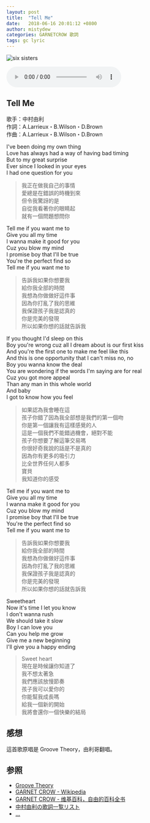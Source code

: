 ```yaml
---
layout: post
title:  "Tell Me"
date:   2018-06-16 20:01:12 +0800
author: mistydew
categories: GARNETCROW 歌詞
tags: gc lyric
---
```

![six sisters](https://raw.githubusercontent.com/mistydew/gc/master/images/GIZA%20studio%20R%26B%20Respect%20Vol.1%20-%20six%20sisters%20selection.jpg)

<audio controls>
  <source src="https://raw.githubusercontent.com/mistydew/gc2/master/Tell%20Me.mp3" type="audio/mpeg">
您的浏览器不支持 audio 元素。
</audio>

## Tell Me

歌手：中村由利<br>
作詞：A.Larrieux・B.Wilson・D.Brown<br>
作曲：A.Larrieux・B.Wilson・D.Brown

I've been doing my own thing<br>
Love has always had a way of having bad timing<br>
But to my great surprise<br>
Ever since I looked in your eyes<br>
I had one question for you

> 我正在做我自己的事情<br>
> 愛總是在錯誤的時機到來<br>
> 但令我驚訝的是<br>
> 自從我看著你的眼睛起<br>
> 就有一個問題想問你

Tell me if you want me to<br>
Give you all my time<br>
I wanna make it good for you<br>
Cuz you blow my mind<br>
I promise boy that I'll be true<br>
You're the perfect find so<br>
Tell me if you want me to

> 告訴我如果你想要我<br>
> 給你我全部的時間<br>
> 我想為你做做好這件事<br>
> 因為你打亂了我的思維<br>
> 我保證孩子我是認真的<br>
> 你是完美的發現<br>
> 所以如果你想的話就告訴我

If you thought I'd sleep on this<br>
Boy you're wrong cuz all I dream about is our first kiss<br>
And you're the first one to make me feel like this<br>
And this is one opportunity that I can't miss no, no<br>
Boy you wanna know the deal<br>
You are wondering if the words I'm saying are for real<br>
Cuz you got more appeal<br>
Than any man in this whole world<br>
And baby<br>
I got to know how you feel

> 如果認為我會睡在這<br>
> 孩子你錯了因為我全部想是我們的第一個吻<br>
> 你是第一個讓我有這樣感覺的人<br>
> 這是一個我們不能錯過機會，絕對不能<br>
> 孩子你想要了解這筆交易嗎<br>
> 你很好奇我說的話是不是真的<br>
> 因為你有更多的吸引力<br>
> 比全世界任何人都多<br>
> 寶貝<br>
> 我知道你的感受

Tell me if you want me to<br>
Give you all my time<br>
I wanna make it good for you<br>
Cuz you blow my mind<br>
I promise boy that I'll be true<br>
You're the perfect find so<br>
Tell me if you want me to

> 告訴我如果你想要我<br>
> 給你我全部的時間<br>
> 我想為你做做好這件事<br>
> 因為你打亂了我的思維<br>
> 我保證孩子我是認真的<br>
> 你是完美的發現<br>
> 所以如果你想的話就告訴我

Sweetheart<br>
Now it's time I let you know<br>
I don't wanna rush<br>
We should take it slow<br>
Boy I can love you<br>
Can you help me grow<br>
Give me a new beginning<br>
I'll give you a happy ending

> Sweet heart<br>
> 現在是時候讓你知道了<br>
> 我不想太著急<br>
> 我們應該放慢節奏<br>
> 孩子我可以愛你的<br>
> 你能幫我成長嗎<br>
> 給我一個新的開始<br>
> 我將會還你一個快樂的結局<br>

## 感想
這首歌原唱是 Groove Theory，由利哥翻唱。

## 参照
* [Groove Theory](https://en.wikipedia.org/wiki/Groove_Theory)
* [GARNET CROW - Wikipedia](https://ja.wikipedia.org/wiki/GARNET_CROW)
* [GARNET CROW - 维基百科，自由的百科全书](https://zh.wikipedia.org/wiki/GARNET_CROW)
* [中村由利の歌詞一覧リスト](https://www.uta-net.com/artist/23784)
* [...](https://github.com/mistydew/gc)
